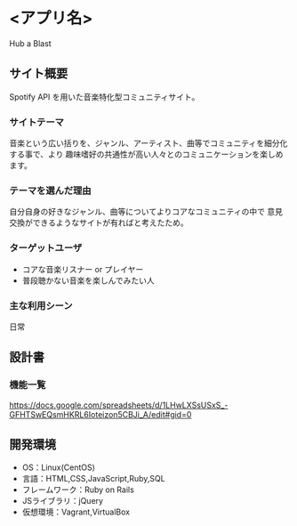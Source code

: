 # <アプリ名>
Hub a Blast
## サイト概要
Spotify API を用いた音楽特化型コミュニティサイト。

### サイトテーマ
音楽という広い括りを、ジャンル、アーティスト、曲等でコミュニティを細分化する事で、より
趣味嗜好の共通性が高い人々とのコミュニケーションを楽しめます。

### テーマを選んだ理由
自分自身の好きなジャンル、曲等についてよりコアなコミュニティの中で
意見交換ができるようなサイトが有ればと考えたため。

### ターゲットユーザ
* コアな音楽リスナー or プレイヤー
* 普段聴かない音楽を楽しんでみたい人

### 主な利用シーン
日常

## 設計書

### 機能一覧
<https://docs.google.com/spreadsheets/d/1LHwLXSsUSxS_-GFHTSwEQsmHKRL6Ioteizon5CBJi_A/edit#gid=0>

## 開発環境
- OS：Linux(CentOS)
- 言語：HTML,CSS,JavaScript,Ruby,SQL
- フレームワーク：Ruby on Rails
- JSライブラリ：jQuery
- 仮想環境：Vagrant,VirtualBox